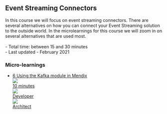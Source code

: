 <div class="ez-academy">
	<div class="ez-academy__body">
		<main class="master">
	<h2 class="title">Event Streaming Connectors</h2>
    <p>
       In this course we will focus on event streaming connectors. There are several alternatives on how you can connect your Event Streaming solution to the outside world.
	   In the microlearnings for this course we will zoom in on several alternatives that are used most.
        </br></br>
        - Total time: between 15 and 30 minutes
        </br>
        - Last updated - February 2021
    </p>
    <h3 class="title">Micro-learnings</h3>
    <ul class="strip-container">
        <li class="strip">
            <a href="../../docs/microlearning/intermediate-event-streaming-connectors-using-kafka-module-mendix" class="strip__link">
            <label for="" class="strip__label">
                <span>6</span>
                Using the Kafka module in Mendix
            </label>
            <div class="strip__attribute">
                <img class="strip__attribute-icon strip__attribute-icon--duration" src="../../img/icon-duration32.svg"/>
                <div class="strip__attribute-label">10 minutes</div>
            </div>
            <div class="strip__attribute">
                <img class="strip__attribute-icon strip__attribute-icon--roles" src="../../img/icon-roles32.svg"/>
                <div class="strip__attribute-label">Developer</div>
            </div>
			<div class="strip__attribute">
                <img class="strip__attribute-icon strip__attribute-icon--roles" src="../../img/icon-roles32.svg"/>
                <div class="strip__attribute-label">Architect</div>
            </div>
        </a>
        </li>        
    </ul>
    </main>
    </div>
</div>